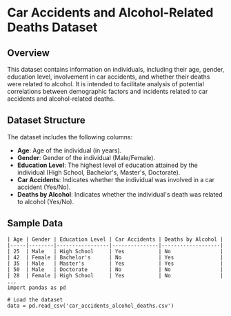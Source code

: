 # Car Accidents and Alcohol-Related Deaths Dataset

## Overview

This dataset contains information on individuals, including their age, gender, education level, involvement in car accidents, and whether their deaths were related to alcohol. It is intended to facilitate analysis of potential correlations between demographic factors and incidents related to car accidents and alcohol-related deaths.

## Dataset Structure

The dataset includes the following columns:

- **Age**: Age of the individual (in years).
- **Gender**: Gender of the individual (Male/Female).
- **Education Level**: The highest level of education attained by the individual (High School, Bachelor's, Master's, Doctorate).
- **Car Accidents**: Indicates whether the individual was involved in a car accident (Yes/No).
- **Deaths by Alcohol**: Indicates whether the individual's death was related to alcohol (Yes/No).

## Sample Data

```plaintext
| Age | Gender | Education Level | Car Accidents | Deaths by Alcohol |
|-----|--------|-----------------|---------------|-------------------|
| 25  | Male   | High School     | Yes           | No                |
| 42  | Female | Bachelor's      | No            | Yes               |
| 35  | Male   | Master's        | Yes           | Yes               |
| 50  | Male   | Doctorate       | No            | No                |
| 28  | Female | High School     | Yes           | No                |
...
import pandas as pd

# Load the dataset
data = pd.read_csv('car_accidents_alcohol_deaths.csv')

